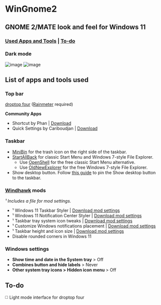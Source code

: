# WinGnome2
## GNOME 2/MATE look and feel for Windows 11
### [Used Apps and Tools](#list-of-apps-and-tools-used) | [To-do](#to-do) 

### Dark mode
![image](https://github.com/user-attachments/assets/602dba0f-dcb2-4d60-89cf-81dc4750120b)
![image](https://github.com/user-attachments/assets/99a486fc-422f-485b-8118-cbe7ecc9406e)

## List of apps and tools used
### Top bar
[droptop four](https://www.droptopfour.com/) ([Rainmeter](https://www.rainmeter.net/) required)

**Community Apps**
  - Shortcut by Phan | [Download](https://github.com/mbti0n/WinGnome2/raw/refs/heads/main/droptop-four-Community-Apps/Shortcut%20-%20Phan%20(Droptop%20App).rmskin)
  - Quick Settings by Cariboudjan | [Download](https://github.com/mbti0n/WinGnome2/raw/refs/heads/main/droptop-four-Community-Apps/Quick%20Settings%20-%20Cariboudjan%20(Droptop%20App).rmskin)
 ### Taskbar
- [MiniBin](https://www.majorgeeks.com/files/details/minibin.html) for the trash icon on the right side of the taskbar.
- [StartAllBack](https://www.startallback.com/) for classic Start Menu and Windows 7-style File Explorer.
  - Use [OpenShell](https://github.com/Open-Shell/Open-Shell-Menu) for the free classic Start Menu alternative.
  - Use [OldNewExplorer](https://www.majorgeeks.com/files/details/oldnewexplorer.html) for the free Windows 7-style File Explorer.
- Show desktop button. Follow [this guide](https://winaero.com/add-show-desktop-shortcut-to-taskbar-in-windows-11/) to pin the Show desktop button to the taskbar.

### [Windhawk](https://github.com/ramensoftware/windhawk) mods
*¹ Includes a file for mod settings.*
  - ¹ Windows 11 Taskbar Styler | [Download mod settings](https://github.com/mbti0n/WinGnome2/raw/refs/heads/main/Windhawk-Mods/win11Taskbar_mod.txt)
  - ¹ Windows 11 Notification Center Styler | [Download mod settings](https://github.com/mbti0n/WinGnome2/raw/refs/heads/main/Windhawk-Mods/win11Notification_mod.txt)
  - ¹ Taskbar tray system icon tweaks | [Download mod settings](https://github.com/mbti0n/WinGnome2/raw/refs/heads/main/Windhawk-Mods/taskbarTrayIcon_mod.txt)
  - ¹ Customize Windows notifications placement | [Download mod settings](https://github.com/mbti0n/WinGnome2/raw/refs/heads/main/Windhawk-Mods/notificationPlacement_mod.txt)
  - ¹ Taskbar height and icon size | [Download mod settings](https://github.com/mbti0n/WinGnome2/raw/refs/heads/main/Windhawk-Mods/taskbarHeight-Icon_mod.txt)
  - Disable rounded corners in Windows 11

### Windows settings
- **Show time and date in the System tray** > Off
- **Combines button and hide labels** > Never
- **Other system tray icons > Hidden icon menu** > Off

## To-do
◻️ Light mode interface for droptop four
